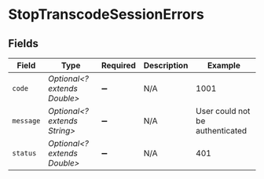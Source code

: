 # StopTranscodeSessionErrors


## Fields

| Field                           | Type                            | Required                        | Description                     | Example                         |
| ------------------------------- | ------------------------------- | ------------------------------- | ------------------------------- | ------------------------------- |
| `code`                          | *Optional<? extends Double>*    | :heavy_minus_sign:              | N/A                             | 1001                            |
| `message`                       | *Optional<? extends String>*    | :heavy_minus_sign:              | N/A                             | User could not be authenticated |
| `status`                        | *Optional<? extends Double>*    | :heavy_minus_sign:              | N/A                             | 401                             |